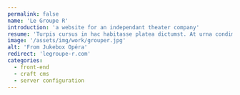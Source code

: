 ```yaml
---
permalink: false
name: 'Le Groupe R'
introduction: 'a website for an independant theater company'
resume: 'Turpis cursus in hac habitasse platea dictumst. At urna condimentum mattis pellentesque. Enim lobortis scelerisque fermentum dui faucibus in ornare quam. Viverra vitae congue eu consequat ac felis donec. Ante metus dictum at tempor. Morbi enim nunc faucibus a pellentesque sit amet porttitor. Leo duis ut diam quam nulla porttitor massa.'
image: '/assets/img/work/grouper.jpg'
alt: 'From Jukebox Opéra'
redirect: 'legroupe-r.com'
categories:
  - front-end
  - craft cms
  - server configuration
---
```

